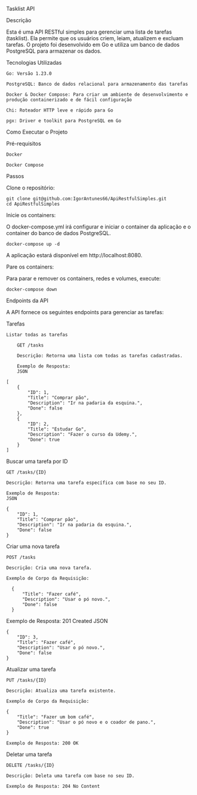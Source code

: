 Tasklist API

Descrição

Esta é uma API RESTful simples para gerenciar uma lista de tarefas (tasklist). Ela permite que os usuários criem, leiam, atualizem e excluam tarefas. O projeto foi desenvolvido em Go e utiliza um banco de dados PostgreSQL para armazenar os dados.

Tecnologias Utilizadas

    Go: Versão 1.23.0

    PostgreSQL: Banco de dados relacional para armazenamento das tarefas

    Docker & Docker Compose: Para criar um ambiente de desenvolvimento e produção containerizado e de fácil configuração

    Chi: Roteador HTTP leve e rápido para Go

    pgx: Driver e toolkit para PostgreSQL em Go

Como Executar o Projeto

Pré-requisitos

    Docker

    Docker Compose

Passos

Clone o repositório:

    git clone git@github.com:IgorAntunes66/ApiRestfulSimples.git
    cd ApiRestfulSimples

Inicie os containers:

O docker-compose.yml irá configurar e iniciar o container da aplicação e o container do banco de dados PostgreSQL.

    docker-compose up -d

A aplicação estará disponível em http://localhost:8080.

Pare os containers:

Para parar e remover os containers, redes e volumes, execute:

    docker-compose down

Endpoints da API

A API fornece os seguintes endpoints para gerenciar as tarefas:

Tarefas

    Listar todas as tarefas

        GET /tasks

        Descrição: Retorna uma lista com todas as tarefas cadastradas.

        Exemplo de Resposta:
        JSON

    [
        {
            "ID": 1,
            "Title": "Comprar pão",
            "Description": "Ir na padaria da esquina.",
            "Done": false
        },
        {
            "ID": 2,
            "Title": "Estudar Go",
            "Description": "Fazer o curso da Udemy.",
            "Done": true
        }
    ]

Buscar uma tarefa por ID

    GET /tasks/{ID}

    Descrição: Retorna uma tarefa específica com base no seu ID.

    Exemplo de Resposta:
    JSON

    {
        "ID": 1,
        "Title": "Comprar pão",
        "Description": "Ir na padaria da esquina.",
        "Done": false
    }

Criar uma nova tarefa

    POST /tasks

    Descrição: Cria uma nova tarefa.

    Exemplo de Corpo da Requisição:

      {
          "Title": "Fazer café",
          "Description": "Usar o pó novo.",
          "Done": false
      }

Exemplo de Resposta: 201 Created
JSON

    {
        "ID": 3,
        "Title": "Fazer café",
        "Description": "Usar o pó novo.",
        "Done": false
    }

Atualizar uma tarefa

    PUT /tasks/{ID}

    Descrição: Atualiza uma tarefa existente.

    Exemplo de Corpo da Requisição:

    {
        "Title": "Fazer um bom café",
        "Description": "Usar o pó novo e o coador de pano.",
        "Done": true
    }

    Exemplo de Resposta: 200 OK

Deletar uma tarefa

    DELETE /tasks/{ID}

    Descrição: Deleta uma tarefa com base no seu ID.

    Exemplo de Resposta: 204 No Content
